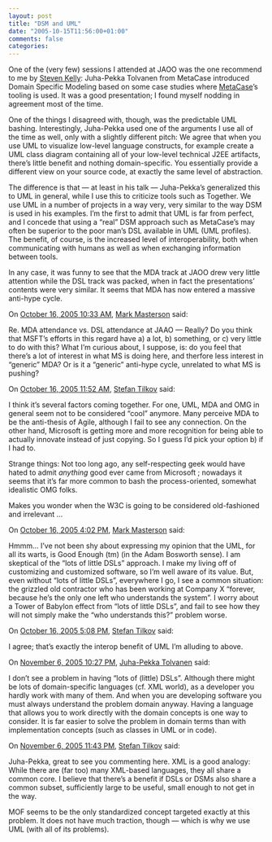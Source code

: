 ```yaml
---
layout: post
title: "DSM and UML"
date: "2005-10-15T11:56:00+01:00"
comments: false
categories: 
---
```


<p>One of the (very few) sessions I attended at JAOO was the one recommend to me by <a href="/blog/st/2005/08/25/conference_schedule.html#c5510">Steven Kelly</a>: Juha-Pekka Tolvanen from MetaCase introduced Domain Specific Modeling based on some case studies where <a href="http://www.metacase.com/">MetaCase</a>&#8217;s tooling is used. It was a good presentation; I found myself nodding in agreement most of the time.</p>

<p>One of the things I disagreed with, though, was the predictable UML bashing. Interestingly, Juha-Pekka used one of the arguments I use all of the time as well, only with a slightly different pitch: We agree that when you use UML to visualize low-level language constructs, for example create a UML class diagram containing all of your low-level technical J2EE artifacts, there&#8217;s little benefit and nothing domain-specific. You essentially provide a different view on your source code, at exactly the same level of abstraction. </p>

<p>The difference is that &#8212; at least in his talk &#8212; Juha-Pekka&#8217;s generalized this to UML in general, while I use this to criticize tools such as Together. We use UML in a number of projects in a way very, very similar to the way DSM is used in his examples. I&#8217;m the first to admit that UML is far from perfect, and I concede that using a &#8220;real&#8221; DSM approach such as MetaCase&#8217;s may often be superior to the poor man&#8217;s DSL available in UML (UML profiles). The benefit, of course, is the increased level of interoperability, both when communicating with humans as well as when exchanging information between tools.</p>

<p>In any case, it was funny to see that the MDA track at JAOO drew very little attention while the DSL track was packed, when in fact the presentations&#8217; contents were very similar. It seems that MDA has now entered a massive anti-hype cycle.</p>

<section class="comments">

<div class="comment" id="comment-661">
On <a href="#comment-661" title="Permalink to this comment">October 16, 2005 10:33 AM</a>, <a href="http://www.jroller.com/page/MasterMark" title="http://www.jroller.com/page/MasterMark" rel="nofollow">Mark Masterson</a>
said:
<p>Re. MDA attendance vs. DSL attendance at JAAO &#8212; Really?  Do you think that MSFT&#8217;s efforts in this regard have a) a lot, b) something, or c) very little to do with this?  What I&#8217;m curious about, I suppose, is: do you feel that there&#8217;s a lot of interest in what MS is doing here, and therfore less interest in &#8220;generic&#8221; MDA?  Or is it a &#8220;generic&#8221; anti-hype cycle, unrelated to what MS is pushing?</p>


<div class="comment" id="comment-662">
On <a href="#comment-662" title="Permalink to this comment">October 16, 2005 11:52 AM</a>, <a href="/en/staff/st/">Stefan Tilkov</a>
said:
<p>I think it&#8217;s several factors coming together. For one, UML, MDA and OMG in general seem not to be considered &#8220;cool&#8221; anymore. Many perceive MDA to be the anti-thesis of Agile, although I fail to see any connection. On the other hand, Microsoft is getting more and more recognition for being able to actually innovate instead of just copying. So I guess I&#8217;d pick your option b) if I had to.</p>

<p>Strange things: Not too long ago, any self-respecting geek would have hated to admit <em>anything</em> good ever came from Microsoft ; nowadays it seems that it&#8217;s far more common to bash the process-oriented, somewhat idealistic OMG folks. </p>

<p>Makes you wonder when the W3C is going to be considered old-fashioned and irrelevant &#8230;</p>


<div class="comment" id="comment-663">
On <a href="#comment-663" title="Permalink to this comment">October 16, 2005  4:02 PM</a>, <a href="http://www.jroller.com/page/MasterMark" title="http://www.jroller.com/page/MasterMark" rel="nofollow">Mark Masterson</a>
said:
<p>Hmmm&#8230;  I&#8217;ve not been shy about expressing my opinion that the UML, for all its warts, is Good Enough (tm) (in the Adam Bosworth sense).  I am skeptical of the &#8220;lots of little DSLs&#8221; approach.  I make my living off of customizing and customized software, so I&#8217;m well aware of its value.  But, even without &#8220;lots of little DSLs&#8221;, everywhere I go, I see a common situation: the grizzled old contractor who has been working at Company X &#8220;forever, because he&#8217;s the only one left who understands the system&#8221;.  I worry about a Tower of Babylon effect from &#8220;lots of little DSLs&#8221;, and fail to see how they will not simply make the &#8220;who understands this?&#8221; problem worse.</p>


<div class="comment" id="comment-664">
On <a href="#comment-664" title="Permalink to this comment">October 16, 2005  5:08 PM</a>, <a href="/en/staff/st/">Stefan Tilkov</a>
said:
<p>I agree; that&#8217;s exactly the interop benefit of UML I&#8217;m alluding to above.</p>


<div class="comment" id="comment-665">
On <a href="#comment-665" title="Permalink to this comment">November  6, 2005 10:27 PM</a>, <a href="http://www.metacase.com/blogs/jpt" title="http://www.metacase.com/blogs/jpt" rel="nofollow">Juha-Pekka Tolvanen</a>
said:
<p>I don’t see a problem in having “lots of (little) DSLs”. Although there might be lots of domain-specific languages (cf. XML world), as a developer you hardly work with many of them. And when you are developing software you must always understand the problem domain anyway. Having a language that allows you to work directly with the domain concepts is one way to consider. It is far easier to solve the problem in domain terms than with implementation concepts (such as classes in UML or in code).</p>


<div class="comment" id="comment-666">
On <a href="#comment-666" title="Permalink to this comment">November  6, 2005 11:43 PM</a>, <a href="/en/staff/st/">Stefan Tilkov</a>
said:
<p>Juha-Pekka, great to see you commenting here. XML is a good analogy: While there are (far too) many XML-based languages, they all share a common core. I believe that there&#8217;s a benefit if DSLs or DSMs also share a common subset, sufficiently large to be useful, small enough to not get in the way. </p>

<p>MOF seems to be the only standardized concept targeted exactly at this problem. It does not have much traction, though &#8212; which is why we use UML (with all of its problems).</p>


</section>

